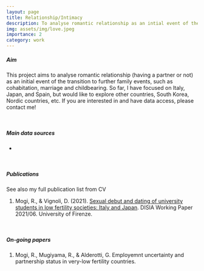 ```yaml
---
layout: page
title: Relationship/Intimacy
description: To analyse romantic relationship as an intial event of the further transition
img: assets/img/love.jpeg
importance: 2
category: work
---
```


##### **Aim**

This project aims to analyse romantic relationship (having a partner or not) as an initial event of the transition to further family events, such as cohabitation, marriage and childbearing. So far, I have focused on Italy, Japan, and Spain, but would like to explore other countries, South Korea, Nordic countries, etc. If you are interested in and have data access, please contact me!

<br />

##### **Main data sources**

- []()

<br />

##### **Publications**

See also my full publication list from CV
1. Mogi, R., & Vignoli, D. (2021). [Sexual debut and dating of university students in low fertility societies: Italy and Japan](https://local.disia.unifi.it/wp_disia/2021/wp_disia_2021_06.pdf). DISIA Working Paper 2021/06. University of Firenze.

<br />

##### **On-going papers**

1. Mogi, R., Mugiyama, R., & Alderotti, G. Employemnt uncertainty and partnership status in very-low fertility countries.